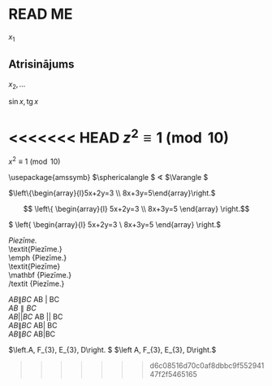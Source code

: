 # READ ME

$x_1$

## Atrisinājums

$x_2, \ldots$

$\sin x, \mbox{tg}\, x$

<<<<<<< HEAD
$z^2 \equiv 1 \pmod {10}$
=======
$x^2 \equiv 1 \pmod {10}$

 \usepackage{amssymb}
$\sphericalangle $
$\sphericalangle$
$\Varangle $

$\left\{\begin{array}{l}5x+2y=3 \\ 8x+3y=5\end{array}\right.$

$$ \left\{ \begin{array}{l}
5x+2y=3 \\ 
8x+3y=5
\end{array} \right.$$

$ \left\{ \begin{array}{l}
5x+2y=3 \\ 
8x+3y=5
\end{array} \right.$

$\textit {Piezīme.}$  
\textit{Piezīme.}  
\emph {Piezīme.}  
\textit{Piezīme}  
\mathbf {Piezīme.}  
/textit {Piezīme.}  

$AB \| BC$  AB \| BC  
$AB \parallel BC$  
$AB || BC$  AB || BC  
$AB\| BC$  AB\| BC  
$AB\|BC$  AB\|BC  

$\left.A, F_{3}, E_{3}, D\right. $
$\left A, F_{3}, E_{3}, D\right.$

>>>>>>> d6c08516d70c0af8dbbc9f55294147f2f5465165

